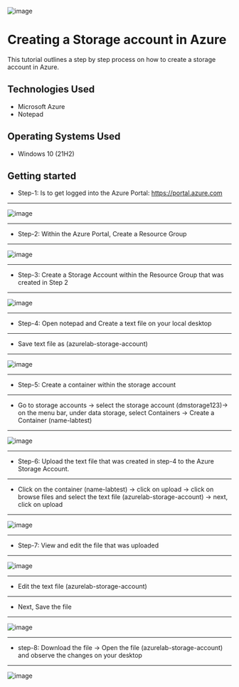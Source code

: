 
![image](https://github.com/user-attachments/assets/5c949672-1d5a-4974-b4bd-09f47d85ef3f)



<h1>Creating a Storage account in Azure </h1>
This tutorial outlines a step by step process on how to create a storage account in Azure.<br />






<h2>Technologies Used</h2>

- Microsoft Azure
- Notepad

<h2>Operating Systems Used </h2>

- Windows 10</b> (21H2)



<h2>Getting started</h2>


- Step-1: Is to get logged into the Azure Portal: https://portal.azure.com

---------

![image](https://github.com/user-attachments/assets/f13eab3b-b74c-4737-8870-27c1ef957357)

--------------------


- Step-2: Within the Azure Portal, Create a Resource Group

----------

![image](https://github.com/user-attachments/assets/12816dd4-26d4-4c8c-a5bf-ec9e7ffc574c)



-----------------------


- Step-3: Create a Storage Account within the Resource Group that was created in Step 2

---------


![image](https://github.com/user-attachments/assets/c9f73ce6-978d-4016-8b21-2cce7b75373a)

---------------


- Step-4: Open notepad and Create a text file on your local desktop

----------


- Save text file as (azurelab-storage-account)

---------


![image](https://github.com/user-attachments/assets/f678afea-78f1-4662-80fa-a7222e046cb7)



--------------


- Step-5: Create a container within the storage account

---------


- Go to storage accounts -> select the storage account (dmstorage123)-> on the menu bar, under data storage, select Containers -> Create a Container (name-labtest)

---------



![image](https://github.com/user-attachments/assets/685b5231-ab29-4e80-920d-db1dfac825e2)



------------

- Step-6: Upload the text file that was created in step-4 to the Azure Storage Account.

----------


- Click on the container (name-labtest) -> click on upload -> click on browse files and select the text file (azurelab-storage-account) -> next, click on upload

-----------

  ![image](https://github.com/user-attachments/assets/fa99e8e5-73a9-461c-8bf3-eb21b4321d42)

------------------


- Step-7: View and edit the file that was uploaded


---------

 ![image](https://github.com/user-attachments/assets/0cd4daef-a2e9-4e80-9ebb-074c00c3045f)

 ------------
 
- Edit the text file (azurelab-storage-account)

-------

  - Next, Save the file

------------

![image](https://github.com/user-attachments/assets/1f87e32d-df11-4392-a835-bd31b7788096)


------------

- step-8: Download the file -> Open the file (azurelab-storage-account) and observe the changes on your desktop

---------

  ![image](https://github.com/user-attachments/assets/cce04ebc-1ba3-4c23-83b8-59bbd900bc72)

